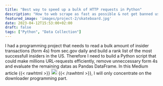 ```yaml
---
title: "Best way to speed up a bulk of HTTP requests in Python"
description: "How to web scrape as fast as possible & not get banned using Asyncio?"
featured_image: 'images/project-2/skateboard.jpg'
date: 2023-04-12T15:53:00+02:00
draft: false
tags: ["Python", "Data Collection"]
---
```


I had a programming project that needs to read a bulk amount of insider transactions (form 4s) from sec.gov daily and build a rank list of the most successfull insiders in the US. Therefore I need to build a Python script that could make millions URL-requests efficiently, remove unneccessary form 4s and evaluate the remaining datas as Pandas DataFrame. In this Medium article {{< rawhtml >}} 
  <a href="https://gunardi-dashboard.herokuapp.com" target="_blank"><img src="/images/siteimages/link_icon.png" style="width:20px;height:20px;"></a>
{{< /rawhtml >}}, I will only concentrate on the downloader programming part.
